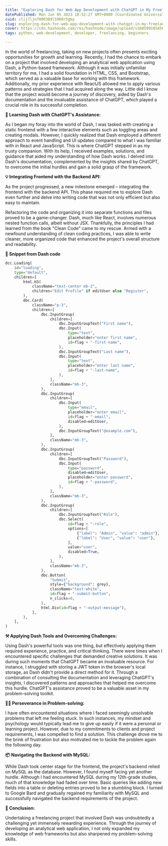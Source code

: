 ```yaml
---
title: "Exploring Dash for Web App Development with ChatGPT in My Freelancing Journey 🤖"
datePublished: Mon Jun 05 2023 18:52:27 GMT+0000 (Coordinated Universal Time)
cuid: clij7ljn7000309l5960r5gmy
slug: exploring-dash-for-web-app-development-with-chatgpt-in-my-freelancing-journey
cover: https://cdn.hashnode.com/res/hashnode/image/upload/v1685991054564/f5cd26a9-1f66-47bc-8207-e2c826583c43.png
tags: python, web-development, developer, freelancing, beginners

---
```


In the world of freelancing, taking on new projects often presents exciting opportunities for growth and learning. Recently, I had the chance to embark on a project that involved developing an analytical web application using Dash, a Python-based framework. Although it was initially unfamiliar territory for me, I had a solid foundation in HTML, CSS, and Bootstrap, which served as a valuable base for working with this framework. Additionally, my prior experience with ReactJS allowed me to apply various patterns and strategies that I had acquired along the way. Little did I know that the project would become a journey of discovery, aided by Dash's documentation and the invaluable assistance of ChatGPT, which played a crucial role in its successful completion.

**🔎 Learning Dash with ChatGPT's Assistance:**

As I began my foray into the world of Dash, I was tasked with creating a static frontend with a few interactive elements such as toggling areas and creating modals. However, I quickly realized that Dash employed a different approach to event handling and UI updates compared to what I was familiar with in React and JavaScript. This is where ChatGPT stepped in as my trusty companion. With its help, I received examples, solutions, and guidance that aided my understanding of how Dash works. I delved into Dash's documentation, complemented by the insights shared by ChatGPT, to overcome the initial hurdles and gain a solid grasp of the framework.

**💡 Integrating Frontend with the Backend API:**

As the project progressed, a new milestone emerged – integrating the frontend with the backend API. This phase required me to explore Dash even further and delve into writing code that was not only efficient but also easy to maintain.

Refactoring the code and organizing it into separate functions and files proved to be a game-changer. Dash, much like React, involves numerous nested function calls, albeit without JSX. Thankfully, the principles I had learned from the book "Clean Code" came to my rescue. Armed with a newfound understanding of clean coding practices, I was able to write cleaner, more organized code that enhanced the project's overall structure and readability.

**📃 Snippet from Dash code**

```python
dcc.Loading(
    id="loading",
    type="default",
    children=[
        html.H3(
            className="text-center mb-2",
            children="Edit Profile" if editUser else "Register",
        ),
        dbc.Card(
            className="p-3",
            children=[
                dbc.InputGroup(
                    children=[
                        dbc.InputGroupText("First name"),
                        dbc.Input(
                            type="text",
                            placeholder="enter first name",
                            id=flag + "-first-name",
                        ),
                        dbc.InputGroupText("Last name"),
                        dbc.Input(
                            type="text",
                            placeholder="enter last name",
                            id=flag + "-last-name",
                        ),
                    ],
                    className="mb-3",
                ),
                dbc.InputGroup(
                    children=[
                        dbc.Input(
                            type="email",
                            placeholder="enter email",
                            id=flag + "-email",
                            disabled=editUser,
                        ),
                        dbc.InputGroupText("@example.com"),
                    ],
                    className="mb-3",
                ),
                dbc.InputGroup(
                    children=[
                        dbc.InputGroupText("Password"),
                        dbc.Input(
                            type="password",
                            disabled=editUser,
                            placeholder="enter password",
                            id=flag + "-password",
                        ),
                    ],
                    className="mb-3",
                ),
                dbc.InputGroup(
                    children=[
                        dbc.InputGroupText("Role"),
                        dbc.Select(
                            id=flag + "-role",
                            options=[
                                {"label": "Admin", "value": "admin"},
                                {"label": "User", "value": "user"},
                            ],
                            value="user",
                            disabled=True,
                        ),
                    ],
                    className="mb-3",
                ),
                dbc.Button(
                    "Submit",
                    style={"background": grey},
                    className="text-white",
                    id=flag + "-submit-button",
                    n_clicks=0,
                ),
                html.Div(id=flag + "-output-message"),
            ],
        ),
    ],
)
```

**⚒️ Applying Dash Tools and Overcoming Challenges:**

Using Dash's powerful tools was one thing, but effectively applying them required experience, practice, and critical thinking. There were times when I encountered specific challenges that demanded creative solutions. It was during such moments that ChatGPT became an invaluable resource. For instance, I struggled with storing a JWT token in the browser's local storage, as Dash didn't provide a direct method for it. Through a combination of consulting the documentation and leveraging ChatGPT's insights, I discovered patterns and approaches that helped me overcome this hurdle. ChatGPT's assistance proved to be a valuable asset in my problem-solving toolkit.

**🧑‍🏭 Perseverance in Problem-solving:**

I have often encountered situations where I faced seemingly unsolvable problems that left me feeling stuck. In such instances, my mindset and psychology would typically lead me to give up easily if it were a personal or learning project. However, due to my commitments to clients and project requirements, I was compelled to find a solution. This challenge drove me to the brink of frustration but also motivated me to tackle the problem again the following day.

**📦 Navigating the Backend with MySQL:**

While Dash took center stage for the frontend, the project's backend relied on MySQL as the database. However, I found myself facing yet another hurdle. Although I had encountered MySQL during my 12th-grade studies, much of that knowledge had faded over time. Basic queries like adding new fields into a table or deleting entries proved to be a stumbling block. I turned to Google Bard and gradually regained my familiarity with MySQL and successfully navigated the backend requirements of the project.

**🌟 Conclusion:**

Undertaking a freelancing project that involved Dash was undoubtedly a challenging yet immensely rewarding experience. Through the journey of developing an analytical web application, I not only expanded my knowledge of web frameworks but also sharpened my problem-solving skills.